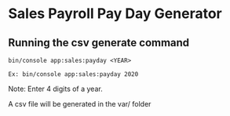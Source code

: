 # Sales Payroll Pay Day Generator

## Running the csv generate command

```bin/console app:sales:payday <YEAR>```

```Ex: bin/console app:sales:payday 2020```

Note: Enter 4 digits of a year.

A csv file will be generated in the var/ folder 
